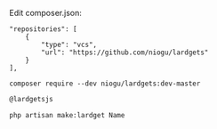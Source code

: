 Edit composer.json:

```
"repositories": [
    {
        "type": "vcs",
        "url": "https://github.com/niogu/lardgets"
    }
],
```

```
composer require --dev niogu/lardgets:dev-master
```

```sh
@lardgetsjs

php artisan make:lardget Name
```